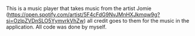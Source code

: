This is a music player that takes music from the artist Jomie (https://open.spotify.com/artist/5F4cFdG9NvJMnHXJkmqw9g?si=OzlpZVDnSLO5YymvrkVhZw) all credit goes to them for the music in the application. All code was done by myself.
